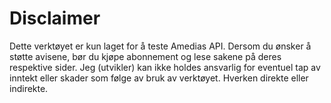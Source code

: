 # Disclaimer
Dette verktøyet er kun laget for å teste Amedias API. Dersom du ønsker å støtte avisene, bør du
kjøpe abonnement og lese sakene på deres respektive sider. Jeg (utvikler) kan ikke holdes ansvarlig
for eventuel tap av inntekt eller skader som følge av bruk av verktøyet. Hverken direkte eller
indirekte.
